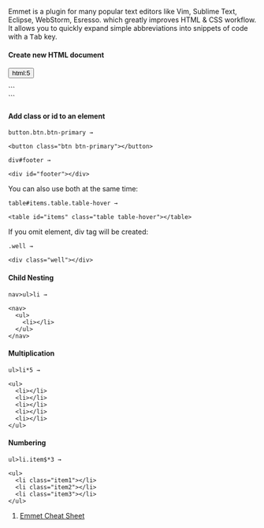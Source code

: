 Emmet is a plugin for many popular text editors like Vim, Sublime Text,
Eclipse, WebStorm, Esresso. which greatly improves HTML & CSS workflow.
It allows you to quickly expand simple abbreviations into snippets of code with
a <kbd>Tab</kbd> key.

#### Create new HTML document
<button class="btn btn-primary">html:5</button>
<div ui-codemirror="{ mode: 'html' }">
```
<!doctype html>
<html lang="en">
<head>
  <meta charset="UTF-8">
  <title>Document</title>
</head>
<body>

</body>
</html>
</div>
```
</div>


#### Add class or id to an element
```
button.btn.btn-primary →

<button class="btn btn-primary"></button>
```

```
div#footer →

<div id="footer"></div>
```

You can also use both at the same time:
```
table#items.table.table-hover →

<table id="items" class="table table-hover"></table>
```

If you omit element, div tag will be created:

```
.well →

<div class="well"></div>
```

#### Child Nesting
```
nav>ul>li →

<nav>
  <ul>
    <li></li>
  </ul>
</nav>
```

#### Multiplication
```
ul>li*5 →

<ul>
  <li></li>
  <li></li>
  <li></li>
  <li></li>
  <li></li>
</ul>
```

#### Numbering
```
ul>li.item$*3 →

<ul>
  <li class="item1"></li>
  <li class="item2"></li>
  <li class="item3"></li>
</ul>
```




1. [Emmet Cheat Sheet](http://docs.emmet.io/cheat-sheet/)

